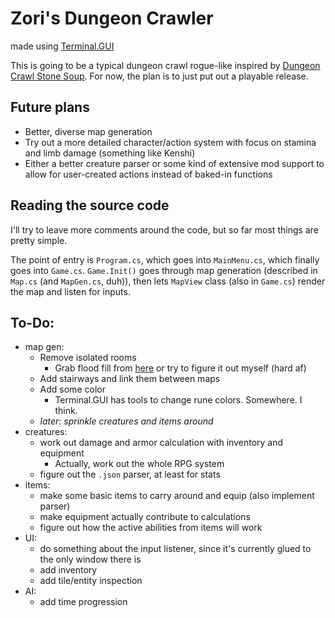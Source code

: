 # Zori's Dungeon Crawler
made using [Terminal.GUI](https://github.com/gui-cs/Terminal.Gui)

This is going to be a typical dungeon crawl rogue-like inspired by [Dungeon Crawl Stone Soup](https://crawl.develz.org/). 
For now, the plan is to just put out a playable release.

## Future plans
- Better, diverse map generation
- Try out a more detailed character/action system with focus on stamina and limb damage (something like Kenshi)
- Either a better creature parser or some kind of extensive mod support to allow for user-created actions instead of baked-in functions

## Reading the source code
I'll try to leave more comments around the code, but so far most things are pretty simple. 

The point of entry is `Program.cs`, which goes into `MainMenu.cs`, which finally goes into `Game.cs`. 
`Game.Init()` goes through map generation (described in `Map.cs` (and `MapGen.cs`, duh)), then lets `MapView` class (also in `Game.cs`) render the map and listen for inputs.

## To-Do:
- map gen:
  - Remove isolated rooms
    - Grab flood fill from [here](https://github.com/azsdaja/FloodSpill-CSharp) or try to figure it out myself (hard af)
  - Add stairways and link them between maps
  - Add some color 
    - Terminal.GUI has tools to change rune colors. Somewhere. I think.
  - *later: sprinkle creatures and items around*
- creatures:
  - work out damage and armor calculation with inventory and equipment 
    - Actually, work out the whole RPG system
  - figure out the `.json` parser, at least for stats
- items:
  - make some basic items to carry around and equip (also implement parser)
  - make equipment actually contribute to calculations
  - figure out how the active abilities from items will work
- UI:
  - do something about the input listener, since it's currently glued to the only window there is
  - add inventory
  - add tile/entity inspection
- AI: 
  - add time progression

